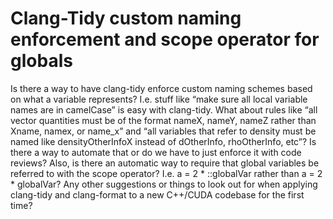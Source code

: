 
# Clang-Tidy custom naming enforcement and scope operator for globals

Is there a way to have clang-tidy enforce custom naming schemes based on what a variable represents? I.e. stuff like “make sure all local variable names are in camelCase” is easy with clang-tidy. What about rules like “all vector quantities must be of the format nameX, nameY, nameZ rather than Xname, namex, or name_x” and “all variables that refer to density must be named like densityOtherInfoX instead of dOtherInfo, rhoOtherInfo, etc”? Is there a way to automate that or do we have to just enforce it with code reviews?
Also, is there an automatic way to require that global variables be referred to with the scope operator? I.e. a = 2 * ::globalVar rather than a = 2 * globalVar?
Any other suggestions or things to look out for when applying clang-tidy and clang-format to a new C++/CUDA codebase for the first time?

        